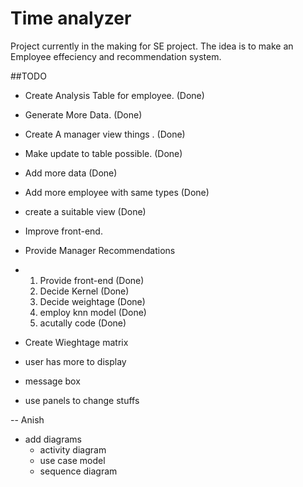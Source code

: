 # Time analyzer
Project currently in the making for SE project.
The idea is to make an Employee effeciency and recommendation system.

##TODO

* Create Analysis Table for employee.  (Done)
* Generate More Data.   (Done)
* Create A manager view things .  (Done)
* Make update to table possible.    (Done)
* Add more data           (Done)
* Add more employee with same types   (Done)
* create a suitable view     (Done)
* Improve front-end. 
* Provide Manager Recommendations
*	1) Provide front-end (Done)
	2) Decide Kernel  (Done)
	3) Decide weightage (Done)
	4) employ knn model (Done)
	5) acutally code (Done)

* Create Wieghtage matrix
* user has more to display
* message box
* use panels to change stuffs

-- Anish

* add diagrams
	* activity diagram
	* use case model
	* sequence diagram
	